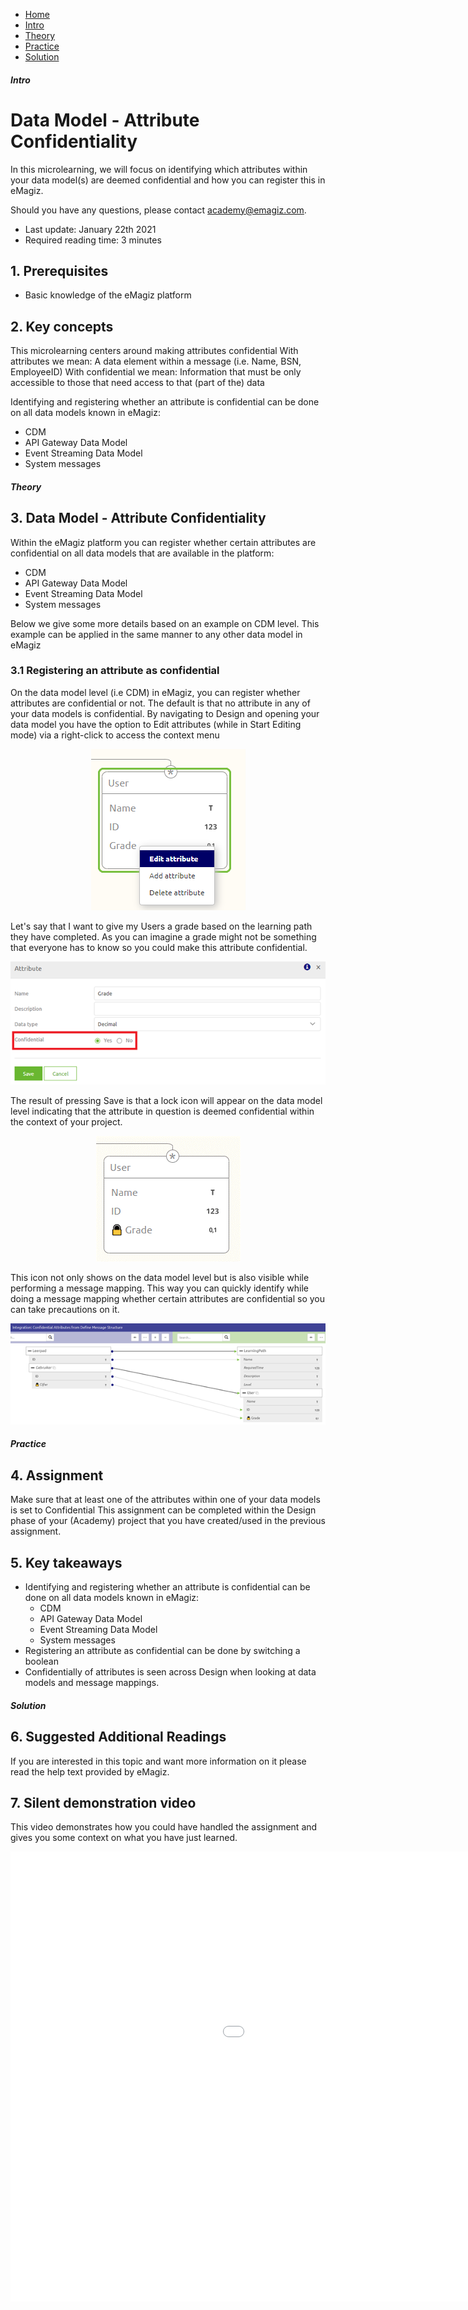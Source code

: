 <div class="ez-academy">
	<div class="ez-academy__body">
		<main class="micro-learning">
		<ul class="doc-nav">
			<li class="doc-nav__item"><a href="../../docs/microlearning/intermediate-defining-your-message-structures-index" class="doc-nav__link">Home</a></li>
			<li class="doc-nav__item"><a href="#intro" class="doc-nav__link">Intro</a></li>
			<li class="doc-nav__item"><a href="#theory" class="doc-nav__link">Theory</a></li>
			<li class="doc-nav__item"><a href="#practice" class="doc-nav__link">Practice</a></li>
			<li class="doc-nav__item"><a href="#solution" class="doc-nav__link">Solution</a></li>
		</ul>

<div class="doc">

##### Intro

# Data Model - Attribute Confidentiality

In this microlearning, we will focus on identifying which attributes within your data model(s) are deemed confidential and how you can register this in eMagiz.

Should you have any questions, please contact academy@emagiz.com.

- Last update: January 22th 2021
- Required reading time: 3 minutes

## 1. Prerequisites
- Basic knowledge of the eMagiz platform

## 2. Key concepts
This microlearning centers around making attributes confidential
With attributes we mean: A data element within a message (i.e. Name, BSN, EmployeeID)
With confidential we mean: Information that must be only accessible to those that need access to that (part of the) data

Identifying and registering whether an attribute is confidential can be done on all data models known in eMagiz:

- CDM
- API Gateway Data Model
- Event Streaming Data Model
- System messages

##### Theory

## 3. Data Model - Attribute Confidentiality

Within the eMagiz platform you can register whether certain attributes are confidential on all data models that are available in the platform:

- CDM
- API Gateway Data Model
- Event Streaming Data Model
- System messages

Below we give some more details based on an example on CDM level. This example can be applied in the same manner to any other data model in eMagiz

### 3.1 Registering an attribute as confidential

On the data model level (i.e CDM) in eMagiz, you can register whether attributes are confidential or not. 
The default is that no attribute in any of your data models is confidential. 
By navigating to Design and opening your data model you have the option to Edit attributes (while in Start Editing mode) via a right-click to access the context menu

<p align="center"><img src="../../img/microlearning/intermediate-defining-your-message-structures-data-model-attribute-confidentiality--edit-attribute-context-menu.png"></p>

Let's say that I want to give my Users a grade based on the learning path they have completed. 
As you can imagine a grade might not be something that everyone has to know so you could make this attribute confidential.

<p align="center"><img src="../../img/microlearning/intermediate-defining-your-message-structures-data-model-attribute-confidentiality--edit-attribute-set-confidential.png"></p>

The result of pressing Save is that a lock icon will appear on the data model level indicating that the attribute in question is deemed confidential within the context of your project.

<p align="center"><img src="../../img/microlearning/intermediate-defining-your-message-structures-data-model-attribute-confidentiality--confidential-overview.png"></p>

This icon not only shows on the data model level but is also visible while performing a message mapping. 
This way you can quickly identify while doing a message mapping whether certain attributes are confidential so you can take precautions on it.

<p align="center"><img src="../../img/microlearning/intermediate-defining-your-message-structures-data-model-attribute-confidentiality--confidential-message-mapping.png"></p>

##### Practice

## 4. Assignment

Make sure that at least one of the attributes within one of your data models is set to Confidential
This assignment can be completed within the Design phase of your (Academy) project that you have created/used in the previous assignment.

## 5. Key takeaways

- Identifying and registering whether an attribute is confidential can be done on all data models known in eMagiz:
	- CDM
	- API Gateway Data Model
	- Event Streaming Data Model
	- System messages
- Registering an attribute as confidential can be done by switching a boolean
- Confidentially of attributes is seen across Design when looking at data models and message mappings.

##### Solution

## 6. Suggested Additional Readings

If you are interested in this topic and want more information on it please read the help text provided by eMagiz.

## 7. Silent demonstration video

This video demonstrates how you could have handled the assignment and gives you some context on what you have just learned.

<iframe width="1280" height="720" src="../../vid/microlearning/intermediate-defining-your-message-structures-data-model-attribute-confidentiality.mp4" frameborder="0" allow="accelerometer; autoplay; clipboard-write; encrypted-media; gyroscope; picture-in-picture" allowfullscreen></iframe>

</div>
</main>
</div>
</div>